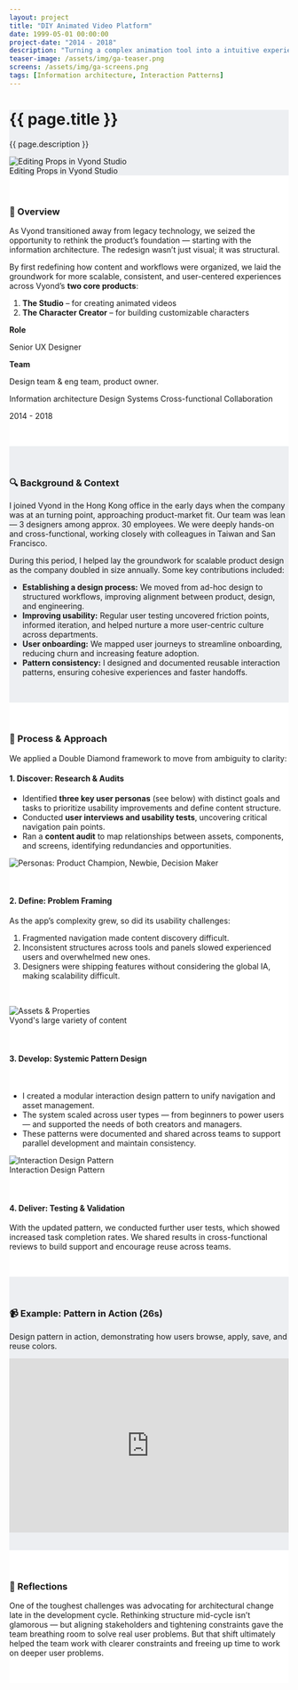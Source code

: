 ```yaml
---
layout: project
title: "DIY Animated Video Platform"
date: 1999-05-01 00:00:00
project-date: "2014 - 2018"
description: "Turning a complex animation tool into a intuitive experience for first-time users and supporting growing product complexity."
teaser-image: /assets/img/ga-teaser.png
screens: /assets/img/ga-screens.png
tags: [Information architecture, Interaction Patterns]
---
```


<div class="full-width-section" style="background-color: #EDEFF2;">
  <div class="container content-wrapper">
    <h1>{{ page.title }}</h1>
    <p>{{ page.description }}</p>
      <div class="none">
        <img src="/assets/img/ga-screens.png" class="img-fluid rounded" alt="Editing Props in Vyond Studio">
      </div>
      <figcaption class="figure-caption text-center">Editing Props in Vyond Studio</figcaption>
    </div>
  </div>

  <!-- Overview Section -->
  <div class="full-width-section" style="background-color: #fff; padding: 2rem 0;">
    <div class="container content-wrapper">
      <div class="row py-3">
        <div class="col-8">
          <h3>🎯 Overview</h3>
          <p>As Vyond transitioned away from legacy technology, we seized the opportunity to rethink the product’s foundation — starting with the information architecture. The redesign wasn’t just visual; it was structural. </p>
          <p>By first redefining how content and workflows were organized, we laid the groundwork for more scalable, consistent, and user-centered experiences across Vyond’s <strong>two core products</strong>:</p>
          <ol>
            <li><strong>The Studio</strong> – for creating animated videos</li>
            <li><strong>The Character Creator</strong> – for building customizable characters</li>
          </ol>
        </div>
        <div class="col-4">
          <p><strong>Role</strong></p>
          <p>Senior UX Designer</p>
          <p><strong>Team</strong></p>
          <p>Design team & eng team, product owner.</p>
          <span class="badge rounded-pill bg-dark">Information architecture</span>
          <span class="badge rounded-pill bg-dark">Design Systems</span>
          <span class="badge rounded-pill bg-dark">Cross-functional Collaboration</span>
          <p></p>
          <p>2014 - 2018</p>
        </div>
      </div>
    </div>
  </div>

  <!-- Background Section -->
  <div class="full-width-section" style="background-color: #EDEFF2; padding: 2rem 0;">
    <div class="container content-wrapper">
      <h3>🔍 Background & Context</h3>
      <p>I joined Vyond in the Hong Kong office in the early days when the company was at an turning point, approaching product-market fit. Our team was lean — 3 designers among approx. 30 employees. We were deeply hands-on and cross-functional, working closely with colleagues in Taiwan and San Francisco.</p>
      <p>During this period, I helped lay the groundwork for scalable product design as the company doubled in size annually. Some key contributions included:</p>
      <ul>
        <li><strong>Establishing a design process:</strong> We moved from ad-hoc design to structured workflows, improving alignment between product, design, and engineering.</li>
        <li><strong>Improving usability:</strong> Regular user testing uncovered friction points, informed iteration, and helped nurture a more user-centric culture across departments.</li>
        <li><strong>User onboarding:</strong> We mapped user journeys to streamline onboarding, reducing churn and increasing feature adoption.</li>
        <li><strong>Pattern consistency:</strong> I designed and documented reusable interaction patterns, ensuring cohesive experiences and faster handoffs.</li>
      </ul>
    </div>
  </div>
  <div class="full-width-section" style="background-color: #fff; padding: 2rem 0;">
    <div class="container content-wrapper">
      <h3>🔧 Process & Approach</h3>
      <p>We applied a Double Diamond framework to move from ambiguity to clarity:</p>
      <h4>1. Discover: Research & Audits</h4>
      <ul>
        <li>Identified <strong>three key user personas</strong> (see below) with distinct goals and tasks to prioritize usability improvements and define content structure.</li>
        <li>Conducted <strong>user interviews and usability tests</strong>, uncovering critical navigation pain points.</li>
        <li>Ran a <strong>content audit</strong> to map relationships between assets, components, and screens, identifying redundancies and opportunities.</li>
      </ul>
      <img src="/assets/img/personas.png" class="img-fluid rounded" alt="Personas: Product Champion, Newbie, Decision Maker">
      <h4 style="padding: 2rem 0 0 0;">2. Define: Problem Framing</h4>
      <p>As the app’s complexity grew, so did its usability challenges:</p>
      <ol>
        <li>Fragmented navigation made content discovery difficult.</li>
        <li>Inconsistent structures across tools and panels slowed experienced users and overwhelmed new ones.</li>
        <li>Designers were shipping features without considering the global IA, making scalability difficult.</li>
      </ol>
      <img src="/assets/img/asset-overview.png" class="img-fluid rounded" alt="Assets & Properties" style="padding: 2rem 0 0 0;">
      <figcaption class="figure-caption text-center">Vyond's large variety of content</figcaption>
      <h4 style="padding: 2rem 0;">3. Develop: Systemic Pattern Design</h4>
      <ul>
        <li>I created a modular interaction design pattern to unify navigation and asset management.</li>
        <li>The system scaled across user types — from beginners to power users — and supported the needs of both creators and managers.</li>
        <li>These patterns were documented and shared across teams to support parallel development and maintain consistency.</li>
      </ul>
      <img src="/assets/img/journey.png" class="img-fluid rounded" alt="Interaction Design Pattern">
      <figcaption class="figure-caption text-center">Interaction Design Pattern</figcaption>
      <h4 style="padding: 2rem 0 0 0;">4. Deliver: Testing & Validation</h4>
      <p>With the updated pattern, we conducted further user tests, which showed increased task completion rates. We shared results in cross-functional reviews to build support and encourage reuse across teams.</p>
      </div>
    </div>
  <!-- Example Section -->
  <div class="full-width-section" style="background-color: #EDEFF2; padding: 2rem 0;">
    <div class="container content-wrapper">
      <h3>📹 Example: Pattern in Action (26s)</h3>
      <p>Design pattern in action, demonstrating how users browse, apply, save, and reuse colors.</p>
      <div style="padding:62.12% 0 0 0;position:relative;">
        <iframe src="https://player.vimeo.com/video/676490224?h=a49b27c683&amp;badge=0&amp;autopause=0&amp;player_id=0&amp;app_id=58479" frameborder="0" allow="autoplay; fullscreen; picture-in-picture" allowfullscreen style="position:absolute;top:0;left:0;width:100%;height:100%;" title="Color Properties"></iframe>
      </div>
    </div>
  </div>
  <!-- Reflections Section -->
  <div class="full-width-section" style="background-color: #fff; padding: 2rem 0;">
    <div class="container content-wrapper">
      <h3>💬 Reflections</h3>
      <p>One of the toughest challenges was advocating for architectural change late in the development cycle. Rethinking structure mid-cycle isn’t glamorous — but aligning stakeholders and tightening constraints gave the team breathing room to solve real user problems. But that shift ultimately helped the team work with clearer constraints and freeing up time to work on deeper user problems.</p>
    </div>
  </div>